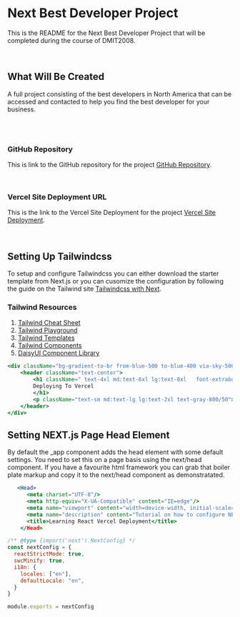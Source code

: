 # Next Best Developer Project
 This is the README for the Next Best Developer Project that will be completed during the course of DMIT2008.

 <br/>

##  What Will Be Created
A full project consisting of the best developers in North America that can be accessed and contacted to help you find the best developer for your business.

 <br/>
<br/>


### GitHub Repository
This is link to the GitHub repository for the project [GitHub Repository](https://github.com/abraara/next-best-developer.git).   

 <br/>

### Vercel Site Deployment URL 
This is the link to the Vercel Site Deployment for the project [Vercel Site Deployment](https://vercel.com/login).  

<br/>

## Setting Up Tailwindcss
To setup and configure Tailwindcss you can either download the starter template from Next.js or you can cusomize the configuration by following the guide on the Tailwind site [Tailwindcss with Next](https://nextra.vercel.app/get-started#quick-start-with-vercel). 

### Tailwind Resources
1. [Tailwind Cheat Sheet](https://nerdcave.com/tailwind-cheat-sheet)
2. [Tailwind Playground](https://play.tailwindcss.com/)
3. [Tailwind Templates](https://tailwindui.com/templates)
4. [Tailwind Components](https://tailwindui.com/templates)
5. [DaisyUI Component Library](https://daisyui.com/)

```jsx
<div className="bg-gradient-to-br from-blue-500 to-blue-400 via-sky-500  w-full h-screen flex justify-center items-center">
    <header className="text-center">
        <h1 className=" text-4xl md:text-6xl lg:text-8xl   font-extrabold text-gray-200 pb-2">
        Deploying To Vercel
        </h1>
        <p className="text-sm md:text-lg lg:text-2xl text-gray-800/50">setting up a continuous integration continuous deployment workflow.</p>
    </header>
</div>

```

## Setting NEXT.js Page Head Element
By default the _app component adds the head element with some default settings. You need to set this on a page basis using the next/head component. If you have a favourite html framework you can grab that boiler plate markup and copy it to the next/head component as demonstratated.      

```jsx
   <Head>
      <meta charset="UTF-8"/>
      <meta http-equiv="X-UA-Compatible" content="IE=edge"/>
      <meta name="viewport" content="width=device-width, initial-scale=1.0"/>
      <meta name="description" content="Tutorial on how to configure NEXT.js with tailwindcss.">
      <title>Learning React Vercel Deployment</title>
    </Head>
```




```javascript
/** @type {import('next').NextConfig} */
const nextConfig = {
  reactStrictMode: true,
  swcMinify: true,
  i18n: {
    locales: ["en"],
    defaultLocale: "en",
  }
}

module.exports = nextConfig


```